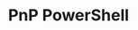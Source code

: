 ---
title: "PnP PowerShell"
description: "More than 600 PowerShell cmdlets for Microsoft 365, SharePoint Online, Microsoft Teams, Microsoft Project, Security & Compliance, Microsoft Entra ID, and more."
image: "images/tools-background-pnp-powershell.webp"
externalLink: "https://docs.microsoft.com/powershell/sharepoint/sharepoint-pnp/sharepoint-pnp-cmdlets?view=sharepoint-ps&WT.mc_id=m365-12936-cxa"
---